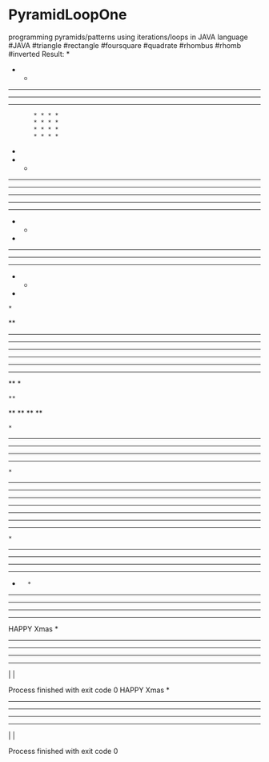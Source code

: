 # PyramidLoopOne
programming pyramids/patterns using iterations/loops in JAVA language
#JAVA #triangle #rectangle #foursquare #quadrate #rhombus #rhomb #inverted
Result:
    * 
   * * 
  * * * 
 * * * * 
* * * * * 

           * * * *
           * * * *
           * * * *
           * * * *

 *
 * *
 * * *
 * * * *
 * * * * *
 * * * * 
 * * * 
 * * 
 * 

 * * * * *
 * * * *
 * * *
 * *
 *

    *
   **
  ***
 ****
*****
*****
 ****
  ***
   **
    *

    **
   **
  **
 **
**

    *
   ***
  *****
 *******
*********

    *
   ***
  *****
 *******
*********
 *******
  *****
   ***
    *

*********
**** ****
***   ***
**     **
*       *
**     **
***   ***
**** ****
*********

 HAPPY Xmas
    *
   ***
  *****
 *******
*********
   | |

Process finished with exit code 0
 HAPPY Xmas
    *
   ***
  *****
 *******
*********
   | |

Process finished with exit code 0
